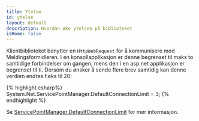 ```yaml
---
title: Ytelse
id: ytelse
layout: default
description: Hvordan øke ytelsen på biblioteket
isHome: false
---
```


Klientbiblioteket benytter en `HttpWebRequest` for å kommunisere med Meldingsformidleren. I en konsollapplikasjon er denne begrenset til maks to samtidige forbindelser om gangen, mens den i en asp.net applikasjon er begrenset til ti. Dersom du ønsker å sende flere brev samtidig kan denne verdien endres f.eks til 20:

{% highlight csharp%}
System.Net.ServicePointManager.DefaultConnectionLimit = 3;
{% endhighlight %}

Se [ServicePointManager.DefaultConnectionLimit](http://msdn.microsoft.com/en-us/library/system.net.servicepointmanager.defaultconnectionlimit(v=vs.110).aspx) for mer informasjon.